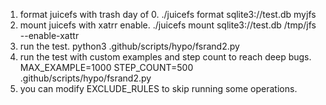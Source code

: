 1. format juicefs with trash day of 0. 
   ./juicefs format sqlite3://test.db myjfs
2. mount juicefs with xatrr enable.
   ./juicefs mount sqlite3://test.db /tmp/jfs --enable-xattr
3. run the test.
   python3 .github/scripts/hypo/fsrand2.py
4. run the test with custom examples and step count to reach deep bugs.
   MAX_EXAMPLE=1000 STEP_COUNT=500 .github/scripts/hypo/fsrand2.py
5. you can modify EXCLUDE_RULES to skip running some operations.